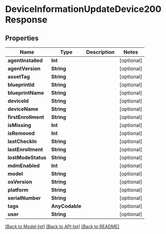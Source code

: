 # DeviceInformationUpdateDevice200Response

## Properties
Name | Type | Description | Notes
------------ | ------------- | ------------- | -------------
**agentInstalled** | **Int** |  | [optional] 
**agentVersion** | **String** |  | [optional] 
**assetTag** | **String** |  | [optional] 
**blueprintId** | **String** |  | [optional] 
**blueprintName** | **String** |  | [optional] 
**deviceId** | **String** |  | [optional] 
**deviceName** | **String** |  | [optional] 
**firstEnrollment** | **String** |  | [optional] 
**isMissing** | **Int** |  | [optional] 
**isRemoved** | **Int** |  | [optional] 
**lastCheckIn** | **String** |  | [optional] 
**lastEnrollment** | **String** |  | [optional] 
**lostModeStatus** | **String** |  | [optional] 
**mdmEnabled** | **Int** |  | [optional] 
**model** | **String** |  | [optional] 
**osVersion** | **String** |  | [optional] 
**platform** | **String** |  | [optional] 
**serialNumber** | **String** |  | [optional] 
**tags** | **AnyCodable** |  | [optional] 
**user** | **String** |  | [optional] 

[[Back to Model list]](../README.md#documentation-for-models) [[Back to API list]](../README.md#documentation-for-api-endpoints) [[Back to README]](../README.md)


